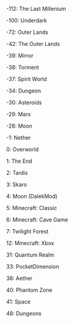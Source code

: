 -112: The Last Millenium

-100: Underdark

-72: Outer Lands

-42: The Outer Lands

-39: Mirror

-38: Torment

-37: Spirit World

-34: Dungeon

-30: Asteroids

-29: Mars

-28: Moon

-1: Nether

0: Overworld

1: The End

2: Tardis

3: Skaro

4: Moon (DalekMod)

5: Minecraft: Classic

6: Minecraft: Cave Game

7: Twilight Forest

12: Minecraft: Xbox

31: Quantum Realm

33: PocketDimension

38: Aether

40: Phantom Zone

41: Space

48: Dungeons
